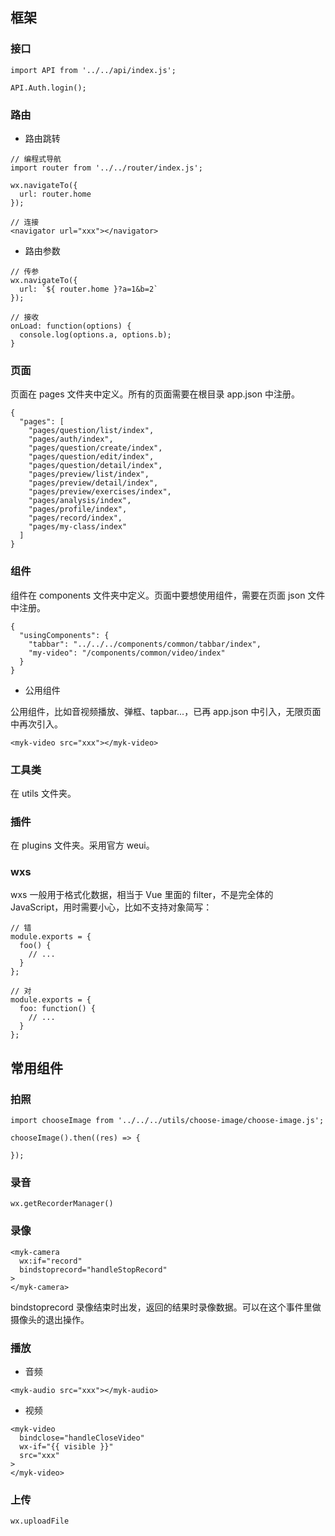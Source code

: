 ## 框架 

### 接口

```
import API from '../../api/index.js';

API.Auth.login();
```

### 路由

* 路由跳转

```
// 编程式导航
import router from '../../router/index.js';

wx.navigateTo({
  url: router.home
});
```

```
// 连接
<navigator url="xxx"></navigator>
```

* 路由参数

```
// 传参
wx.navigateTo({
  url: `${ router.home }?a=1&b=2`
});
```

```
// 接收
onLoad: function(options) {
  console.log(options.a, options.b);
}
```

### 页面

页面在 pages 文件夹中定义。所有的页面需要在根目录 app.json 中注册。

```
{
  "pages": [
    "pages/question/list/index",
    "pages/auth/index",
    "pages/question/create/index",
    "pages/question/edit/index",
    "pages/question/detail/index",
    "pages/preview/list/index",
    "pages/preview/detail/index",
    "pages/preview/exercises/index",
    "pages/analysis/index",
    "pages/profile/index",
    "pages/record/index",
    "pages/my-class/index"
  ]
}
```

### 组件

组件在 components 文件夹中定义。页面中要想使用组件，需要在页面 json 文件中注册。

```
{
  "usingComponents": {
    "tabbar": "../../../components/common/tabbar/index",
    "my-video": "/components/common/video/index"
  }
}
```

* 公用组件

公用组件，比如音视频播放、弹框、tapbar...，已再 app.json 中引入，无限页面中再次引入。

```
<myk-video src="xxx"></myk-video>
```

### 工具类

在 utils 文件夹。

### 插件

在 plugins 文件夹。采用官方 weui。

### wxs

wxs 一般用于格式化数据，相当于 Vue 里面的 filter，不是完全体的 JavaScript，用时需要小心，比如不支持对象简写：

```
// 错
module.exports = {
  foo() {
    // ...
  }
};

// 对
module.exports = {
  foo: function() {
    // ...
  }
};
```

## 常用组件

### 拍照

```
import chooseImage from '../../../utils/choose-image/choose-image.js';

chooseImage().then((res) => {

});
```

### 录音

```
wx.getRecorderManager()
```

### 录像

```
<myk-camera
  wx:if="record"
  bindstoprecord="handleStopRecord"
>
</myk-camera>
```

bindstoprecord 录像结束时出发，返回的结果时录像数据。可以在这个事件里做摄像头的退出操作。

### 播放

* 音频

```
<myk-audio src="xxx"></myk-audio>
```

* 视频

```
<myk-video
  bindclose="handleCloseVideo"
  wx-if="{{ visible }}"
  src="xxx"
>
</myk-video>
```

### 上传

```
wx.uploadFile
```